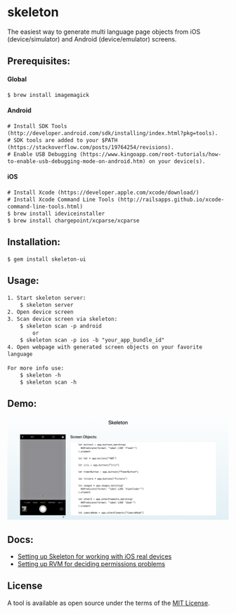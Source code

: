 # skeleton
The easiest way to generate multi language page objects from iOS (device/simulator) and Android (device/emulator) screens.


Prerequisites:
--------

#### Global
    $ brew install imagemagick

#### Android
    # Install SDK Tools (http://developer.android.com/sdk/installing/index.html?pkg=tools).
    # SDK tools are added to your $PATH (https://stackoverflow.com/posts/19764254/revisions).
    # Enable USB Debugging (https://www.kingoapp.com/root-tutorials/how-to-enable-usb-debugging-mode-on-android.htm) on your device(s).

#### iOS
    # Install Xcode (https://developer.apple.com/xcode/download/)
    # Install Xcode Command Line Tools (http://railsapps.github.io/xcode-command-line-tools.html)
    $ brew install ideviceinstaller
    $ brew install chargepoint/xcparse/xcparse

Installation:
------
    $ gem install skeleton-ui

Usage:
------
    1. Start skeleton server:
        $ skeleton server
    2. Open device screen
    3. Scan device screen via skeleton:
        $ skeleton scan -p android
            or
        $ skeleton scan -p ios -b "your_app_bundle_id"
    4. Open webpage with generated screen objects on your favorite language

    For more info use:
        $ skeleton -h
        $ skeleton scan -h

Demo:
------

![Skeleton example](docs/skeleton_example.png)

Docs:
------

- [Setting up Skeleton for working with iOS real devices](https://github.com/alter-al/skeleton/blob/master/docs/real-ios-device-config.md)
- [Setting up RVM for deciding permissions problems](https://github.com/alter-al/skeleton/blob/master/docs/permissions_error.md)

## License

A tool is available as open source under the terms of the [MIT License](http://opensource.org/licenses/MIT).
